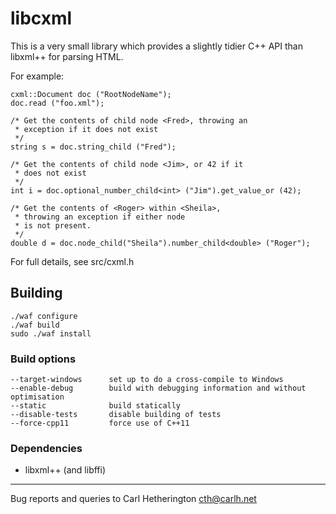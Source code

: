 libcxml
=======

This is a very small library which provides a slightly tidier
C++ API than libxml++ for parsing HTML.

For example:

    cxml::Document doc ("RootNodeName");
    doc.read ("foo.xml");

    /* Get the contents of child node <Fred>, throwing an
     * exception if it does not exist
     */
    string s = doc.string_child ("Fred");

    /* Get the contents of child node <Jim>, or 42 if it
     * does not exist
     */
    int i = doc.optional_number_child<int> ("Jim").get_value_or (42);

    /* Get the contents of <Roger> within <Sheila>,
     * throwing an exception if either node
     * is not present.
     */
    double d = doc.node_child("Sheila").number_child<double> ("Roger");

For full details, see src/cxml.h

Building
-------

    ./waf configure
    ./waf build
    sudo ./waf install

### Build options

    --target-windows      set up to do a cross-compile to Windows
    --enable-debug        build with debugging information and without optimisation
    --static              build statically
    --disable-tests       disable building of tests
    --force-cpp11         force use of C++11

### Dependencies

- libxml++ (and libffi)


---
Bug reports and queries to Carl Hetherington <cth@carlh.net>
